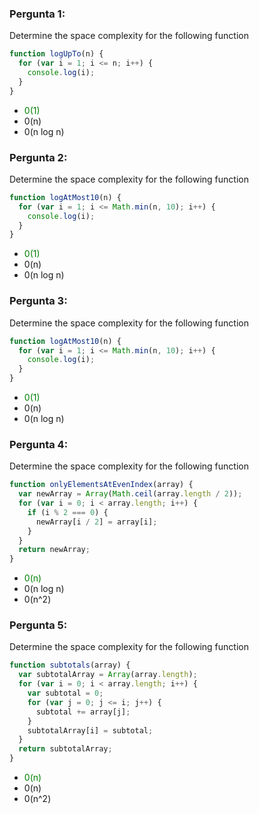 ### Pergunta 1:

Determine the space complexity for the following function

```js
function logUpTo(n) {
  for (var i = 1; i <= n; i++) {
    console.log(i);
  }
}
```

- <span style="color:green">0(1)</span>
- 0(n)
- 0(n log n)

### Pergunta 2:

Determine the space complexity for the following function

```js
function logAtMost10(n) {
  for (var i = 1; i <= Math.min(n, 10); i++) {
    console.log(i);
  }
}
```

- <span style="color:green">0(1)</span>
- 0(n)
- 0(n log n)

### Pergunta 3:

Determine the space complexity for the following function

```js
function logAtMost10(n) {
  for (var i = 1; i <= Math.min(n, 10); i++) {
    console.log(i);
  }
}
```

- <span style="color:green">0(1)</span>
- 0(n)
- 0(n log n)

### Pergunta 4:

Determine the space complexity for the following function

```js
function onlyElementsAtEvenIndex(array) {
  var newArray = Array(Math.ceil(array.length / 2));
  for (var i = 0; i < array.length; i++) {
    if (i % 2 === 0) {
      newArray[i / 2] = array[i];
    }
  }
  return newArray;
}
```

- <span style="color:green">0(n)</span>
- 0(n log n)
- 0(n^2)

### Pergunta 5:

Determine the space complexity for the following function

```js
function subtotals(array) {
  var subtotalArray = Array(array.length);
  for (var i = 0; i < array.length; i++) {
    var subtotal = 0;
    for (var j = 0; j <= i; j++) {
      subtotal += array[j];
    }
    subtotalArray[i] = subtotal;
  }
  return subtotalArray;
}
```

- <span style="color:green">0(n)</span>
- 0(n)
- 0(n^2)
